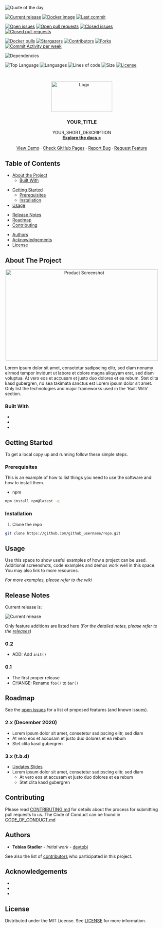 <!--
*** To avoid retyping too much info. Do a search and replace for the following:
*** devtobi/template-repo, twitter_handle, email
-->

<!-- PROJECT SHIELDS -->
<!--
*** I'm using markdown "reference style" links for readability.
*** Reference links are enclosed in brackets [ ] instead of parentheses ( ).
*** See the bottom of this document for the declaration of the reference variables
*** for contributors-url, forks-url, etc. This is an optional, concise syntax you may use.
*** https://www.markdownguide.org/basic-syntax/#reference-style-links
-->
![Quote of the day][quote-shield]

[![Current release][release-shield]][release-url]
[![Docker image][docker-version-shield]][docker-version-url]
[![Last commit][commit-shield]][commit-url]

[![Open issues][issues-shield]][issues-url]
[![Open pull requests][pr-shield]][pr-url]
[![Closed issues][issues-closed-shield]][issues-closed-url]
[![Closed pull requests][pr-closed-shield]][pr-closed-url]

[![Docker pulls][docker-pulls-shield]][docker-pulls-url]
[![Stargazers][stars-shield]][stars-url]
[![Contributors][contributors-shield]][contributors-url]
[![Forks][forks-shield]][forks-url]
[![Commit Activity per week][commit-activity-shield]][commit-activity-url]

<!-- ![Travis][travis-shield] -->
<!-- ![Sonar Tests][sonar-tests-shield] -->
<!-- ![Sonar Code Coverage][sonar-codecoverage-shield] -->
<!-- ![Sonar Quality Gate][sonar-quality-shield] -->
![Dependencies][dependency-shield]

![Top Language][top-language-shield]
![Languages][languages-shield]
![Lines of code][lines-shield]
![Size][size-shield]
[![License][license-shield]][license-url]

<!-- PROJECT LOGO -->
<br />
<p align="center">
  <a href="https://github.com/devtobi/template-repo">
    <img src="docs/images/logo.svg" alt="Logo" width="200" height="100">
  </a>

  <h3 align="center">YOUR_TITLE</h3>

  <p align="center">
    YOUR_SHORT_DESCRIPTION
    <br />
    <a href="https://github.com/devtobi/template-repo/wiki"><strong>Explore the docs »</strong></a>
    <br />
    <br />
    <a href="https://www.google.de">View Demo</a>
    ·
    <a href="https://devtobi.github.io/template-repo/">Check GitHub Pages</a>
    ·
    <a href="https://github.com/devtobi/template-repo/issues/new/choose">Report Bug</a>
    ·
    <a href="https://github.com/devtobi/template-repo/issues/new/choose">Request Feature</a>
  </p>
</p>



<!-- TABLE OF CONTENTS -->
## Table of Contents

* [About the Project](#about-the-project)
  * [Built With](#built-with)
<!--* formatting comment -->
* [Getting Started](#getting-started)
  * [Prerequisites](#prerequisites)
  * [Installation](#installation)
* [Usage](#usage)
<!--* formatting comment -->
* [Release Notes](#release-notes)
* [Roadmap](#roadmap)
* [Contributing](#contributing)
<!--* [Contact](#contact)-->
* [Authors](#authors)
* [Acknowledgements](#acknowledgements)
* [License](#license)



<!-- ABOUT THE PROJECT -->
## About The Project

<p align="center">
  <img src="docs/images/product-screenshot.png" alt="Product Screenshot" width="500" height="300">
</p>

Lorem ipsum dolor sit amet, consetetur sadipscing elitr, sed diam nonumy eirmod tempor invidunt ut labore et dolore magna aliquyam erat, sed diam voluptua. At vero eos et accusam et justo duo dolores et ea rebum. Stet clita kasd gubergren, no sea takimata sanctus est Lorem ipsum dolor sit amet.
<br>
Only list the technologies and major frameworks used in the 'Built With' section.

### Built With

* []()
* []()
* []()



<!-- GETTING STARTED -->
## Getting Started

To get a local copy up and running follow these simple steps.



### Prerequisites

This is an example of how to list things you need to use the software and how to install them.
* npm
```sh
npm install npm@latest -g
```



### Installation
 
1. Clone the repo
```sh
git clone https://github.com/github_username/repo.git
```



<!-- USAGE EXAMPLES -->
## Usage

Use this space to show useful examples of how a project can be used. Additional screenshots, code examples and demos work well in this space. You may also link to more resources.

_For more examples, please refer to the [wiki](https://github.com/devtobi/template-repo/wiki)_



<!-- RELEASE NOTES -->
## Release Notes

Current release is: 

![Current release][release-shield]

Only feature additions are listed here (_For the detailed notes, please refer to the [releases](https://github.com/devtobi/template-repo/releases)_)

### 0.2
* ADD: Add `init()`
### 0.1
* The first proper release
* CHANGE: Rename `foo()` to `bar()`
    


<!-- ROADMAP -->
## Roadmap

See the [open issues](https://github.com/devtobi/template-repo/issues) for a list of proposed features (and known issues).

### 2.x (December 2020)

- Lorem ipsum dolor sit amet, consetetur sadipscing elitr, sed diam
- At vero eos et accusam et justo duo dolores et ea rebum
- Stet clita kasd gubergren

### 3.x (t.b.d)

- [Updates Slides](https://www.example.com)
- Lorem ipsum dolor sit amet, consetetur sadipscing elitr, sed diam
  - At vero eos et accusam et justo duo dolores et ea rebum
  - Stet clita kasd gubergren



<!-- CONTRIBUTING -->
## Contributing

Please read [CONTRIBUTING.md][contributing-url] for details about the process for submitting pull requests to us.
The Code of Conduct can be found in [CODE_OF_CONDUCT.md][code-of-conduct-url]


<!-- CONTACT -->
<!-- ## Contact -->

<!-- Tobias Stadler - [@devtobi](https://twitter.com/devtobi) -->

<!-- Project Link: [https://github.com/devtobi/template-repo](https://github.com/devtobi/template-repo) -->



<!-- AUTHORS -->
## Authors

* **Tobias Stadler** - *Initial work* - [devtobi](https://github.com/devtobi)

See also the list of [contributors][contributors-url] who participated in this project.



<!-- ACKNOWLEDGEMENTS -->
## Acknowledgements

* []()
* []()
* []()



<!-- LICENSE -->
## License

Distributed under the MIT License. See [LICENSE][license-url] for more information.



<!-- MARKDOWN LINKS & IMAGES -->
<!-- https://www.markdownguide.org/basic-syntax/#reference-style-links -->
[contributors-shield]: https://img.shields.io/github/contributors/devtobi/template-repo.svg?style=for-the-badge&logo=github
[contributors-url]: https://github.com/devtobi/template-repo/graphs/contributors
[contributing-url]: https://github.com/devtobi/template-repo/blob/master/CONTRIBUTING.md
[code-of-conduct-url]: https://github.com/devtobi/template-repo/blob/master/CODE_OF_CONDUCT.md

[forks-shield]: https://img.shields.io/github/forks/devtobi/template-repo.svg?style=for-the-badge&logo=github
[forks-url]: https://github.com/devtobi/template-repo/network/members

[stars-shield]: https://img.shields.io/github/stars/devtobi/template-repo.svg?style=for-the-badge&logo=github
[stars-url]: https://github.com/devtobi/template-repo/stargazers

[issues-shield]: https://img.shields.io/github/issues-raw/devtobi/template-repo.svg?style=for-the-badge&logo=github
[issues-url]: https://github.com/devtobi/template-repo/issues?q=is%3Aopen+is%3Aissue+

[issues-closed-shield]: https://img.shields.io/github/issues-closed-raw/devtobi/template-repo.svg?style=for-the-badge&logo=github
[issues-closed-url]: https://github.com/devtobi/template-repo/issues?q=is%3Aissue+is%3Aclosed

[pr-shield]: https://img.shields.io/github/issues-pr-raw/devtobi/template-repo.svg?style=for-the-badge&logo=github
[pr-url]: https://github.com/devtobi/template-repo/pulls?q=is%3Apr+is%3Aopen

[pr-closed-shield]: https://img.shields.io/github/issues-pr-closed-raw/devtobi/template-repo.svg?style=for-the-badge&logo=github
[pr-closed-url]: https://github.com/devtobi/template-repo/pulls?q=is%3Apr+is%3Aclosed

[license-shield]: https://img.shields.io/github/license/devtobi/template-repo.svg?style=for-the-badge&logo=github
[license-url]: https://github.com/devtobi/template-repo/blob/master/LICENSE

[size-shield]: https://img.shields.io/github/repo-size/devtobi/template-repo?style=for-the-badge&logo=github
[lines-shield]: https://img.shields.io/tokei/lines/github/devtobi/template-repo?style=for-the-badge&logo=github&label=Lines%20of%20code

[release-shield]: https://img.shields.io/github/v/release/devtobi/template-repo?sort=semver&style=for-the-badge&logo=github
[release-url]: https://github.com/devtobi/template-repo/releases

[commit-shield]: https://img.shields.io/github/last-commit/devtobi/template-repo?style=for-the-badge&logo=github
[commit-url]: https://github.com/devtobi/template-repo/commit/master

[commit-activity-shield]: https://img.shields.io/github/commit-activity/m/devtobi/template-repo?logo=github&style=for-the-badge
[commit-activity-url]: https://github.com/devtobi/template-repo/commit/master

[top-language-shield]: https://img.shields.io/github/languages/top/devtobi/template-repo?style=for-the-badge&label=Top%20language&logo=github
[languages-shield]: https://img.shields.io/github/languages/count/devtobi/template-repo?style=for-the-badge&logo=github

<!-- THIRD PARTY BADGES -->

[travis-shield]: https://img.shields.io/travis/com/devtobi/template-repo.svg?style=for-the-badge&logo=travisci

[dependency-shield]: https://img.shields.io/librariesio/github/devtobi/template-repo.svg?style=for-the-badge&logo=librariesdotio&logoColor=white

[quote-shield]: https://img.shields.io/badge/dynamic/xml?url=https://quotes.rest/qod?category=funny&label=Quote%20of%20the%20Day&query=//response/contents/quotes/quote&style=for-the-badge&logo=wikiquote

[docker-version-shield]: https://img.shields.io/docker/v/devtobi/template-repo?logo=docker&logoColor=white&sort=semver&style=for-the-badge
[docker-version-url]: https://hub.docker.com/r/devtobi/template-repo

[docker-pulls-shield]: https://img.shields.io/docker/pulls/devtobi/template-repo?logo=docker&logoColor=white&style=for-the-badge
[docker-pulls-url]: https://hub.docker.com/r/devtobi/template-repo

<!-- PRODUCT IMAGES -->
[product-screenshot]: docs/images/product-screenshot.png
